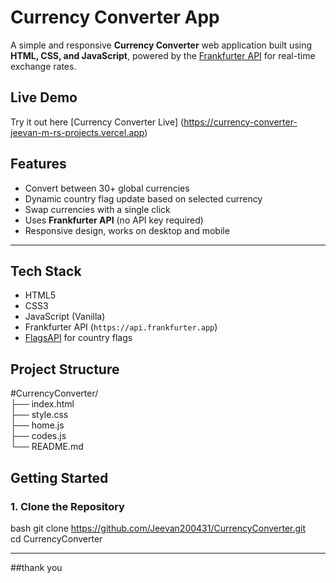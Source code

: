# Currency Converter App

A simple and responsive **Currency Converter** web application built using **HTML, CSS, and JavaScript**, powered by the [Frankfurter API](https://www.frankfurter.app/) for real-time exchange rates.

## Live Demo

Try it out here  [Currency Converter Live] (https://currency-converter-jeevan-m-rs-projects.vercel.app)


## Features

- Convert between 30+ global currencies
- Dynamic country flag update based on selected currency
- Swap currencies with a single click
- Uses **Frankfurter API** (no API key required)
- Responsive design, works on desktop and mobile

---

##  Tech Stack

- HTML5
- CSS3
- JavaScript (Vanilla)
- Frankfurter API (`https://api.frankfurter.app`)
- [FlagsAPI](https://flagsapi.com) for country flags

## Project Structure
#CurrencyConverter/  
├── index.html  
├── style.css  
├── home.js  
├── codes.js  
└── README.md  

##  Getting Started

### 1. Clone the Repository
bash
git clone https://github.com/Jeevan200431/CurrencyConverter.git<br>
cd CurrencyConverter

---
##thank you 

